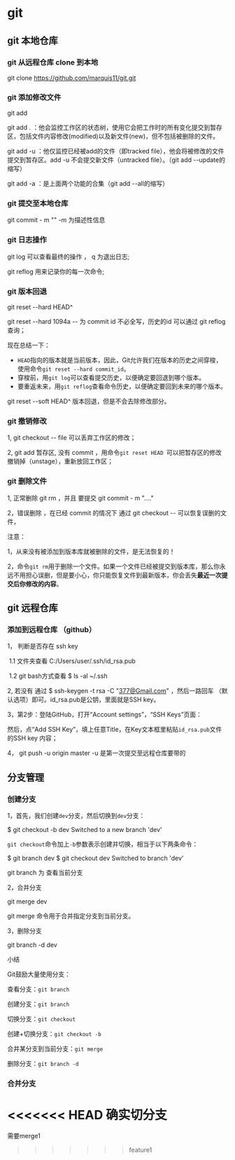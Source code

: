 # git
## git 本地仓库

### git 从远程仓库 clone 到本地

git clone https://github.com/marquis11/git.git



### git 添加修改文件

git add  <file>

git add . ：他会监控工作区的状态树，使用它会把工作时的所有变化提交到暂存区，包括文件内容修改(modified)以及新文件(new)，但不包括被删除的文件。

git add -u ：他仅监控已经被add的文件（即tracked file），他会将被修改的文件提交到暂存区。add -u 不会提交新文件（untracked file）。（git add --update的缩写）

git add -a ：是上面两个功能的合集（git add --all的缩写）



### git 提交至本地仓库

git commit - m ""     -m 为描述性信息



### git 日志操作

git log  可以查看最终的操作  ， q 为退出日志;

git reflog   用来记录你的每一次命令;



### git 版本回退

git reset --hard HEAD^

git reset --hard 1094a  -- 为 commit id  不必全写，历史的id 可以通过  git reflog  查询；

现在总结一下：

- `HEAD`指向的版本就是当前版本，因此，Git允许我们在版本的历史之间穿梭，使用命令`git reset --hard commit_id`。
- 穿梭前，用`git log`可以查看提交历史，以便确定要回退到哪个版本。
- 要重返未来，用`git reflog`查看命令历史，以便确定要回到未来的哪个版本。

git reset --soft HEAD^   版本回退，但是不会去除修改部分。



### git 撤销修改

1, git checkout -- file 可以丢弃工作区的修改；

2, git add 暂存区,  没有 commit ，用命令`git reset HEAD `<file>可以把暂存区的修改撤销掉（unstage），重新放回工作区；



### git 删除文件

1, 正常删除  git rm <file>  ，并且 要提交  git commit - m "...."

2，错误删除  ，在已经 commit  的情况下  通过 git checkout -- <file> 可以恢复误删的文件，

注意： 

1，从来没有被添加到版本库就被删除的文件，是无法恢复的！

2，命令`git rm`用于删除一个文件。如果一个文件已经被提交到版本库，那么你永远不用担心误删，但是要小心，你只能恢复文件到最新版本，你会丢失**最近一次提交后你修改的内容**。



## git 远程仓库

### 添加到远程仓库 （github）

1， 判断是否存在 ssh key

​     1.1    文件夹查看 C:/Users/user/.ssh/id_rsa.pub 

​     1.2     git bash方式查看  $ ls -al ~/.ssh

2,  若没有 通过  $ ssh-keygen -t rsa -C "377@Gmail.com"  ，然后一路回车 （默认选项）即可。id_rsa.pub是公钥，里面就是SSH key。

3，第2步：登陆GitHub，打开“Account settings”，“SSH Keys”页面：

然后，点“Add SSH Key”，填上任意Title，在Key文本框里粘贴`id_rsa.pub`文件的SSH key 内容；

4， git push -u origin master   -u 是第一次提交至远程仓库要带的



## 分支管理

### 创建分支

1，首先，我们创建`dev`分支，然后切换到`dev`分支：

$ git checkout -b dev
Switched to a new branch 'dev'

`git checkout`命令加上`-b`参数表示创建并切换，相当于以下两条命令：

$ git branch dev
$ git checkout dev
Switched to branch 'dev'

git branch 为 查看当前分支



2，合并分支

 git merge dev

git merge 命令用于合并指定分支到当前分支。

3，删除分支

git branch -d dev 



小结

Git鼓励大量使用分支：

查看分支：`git branch`

创建分支：`git branch `

切换分支：`git checkout `

创建+切换分支：`git checkout -b `

合并某分支到当前分支：`git merge `

删除分支：`git branch -d `



### 合并分支

<<<<<<< HEAD
确实切分支
=======
需要merge1
>>>>>>> feature1

